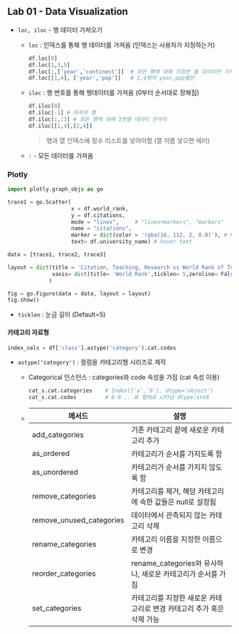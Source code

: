 ## Lab 01 - Data Visualization

* `loc, iloc` - 행 데이터 가져오기

  * `loc` : 인덱스를 통해 행 데이터를 가져옴 (인덱스는 사용자가 지정하는거)

    ```python
    df.loc[0]
    df.loc[1,3,5]
    df.loc[:,['year','continent']]	# 모든 행에 대해 지정한 열 데이터만 가져옴
    df.loc[[1,4], ['year','pop']]	# 1,4행의 year,pop열만
    ```

  * `iloc` : 행 번호를 통해 행데이터를 가져옴 (0부터 순서대로 정해짐)

    ```python
    df.iloc[0]
    df.iloc[-1] # 마지막 행
    df.iloc[:,:3] # 모든 행에 대해 3번열 데이터 전까지
    df.iloc[[1,4],[2,4]]
    ```

    > 행과 열 인덱스에 정수 리스트를 넣어야함 (열 이름 넣으면 에러)

  * `:` - 모든 데이터를 가져옴



### Plotly

```python
import plotly.graph_objs as go

trace1 = go.Scatter(
                    x = df.world_rank,
                    y = df.citations,
                    mode = "lines",		# "lines+markers", "markers"
                    name = "citations",
                    marker = dict(color = 'rgba(16, 112, 2, 0.8)'), # RGB (red, green, blue) and opacity (alpha)
                    text= df.university_name) # hover text  

data = [trace1, trace2, trace3]

layout = dict(title = 'Citation, Teaching, Research vs World Rank of Top 100 Universities',
              xaxis= dict(title= 'World Rank',ticklen= 5,zeroline= False)
             )

fig = go.Figure(data = data, layout = layout)
fig.show() 
```

* `ticklen` : 눈금 길이 (Default=5)



#### 카테고리 자료형

```python
index_vals = df['class'].astype('category').cat.codes
```

* `astype('category')` : 컬럼을 카테고리형 시리즈로 제작

  * Categorical 인스턴스 : categories와 code 속성을 가짐 (cat 속성 이용)

    ```python
    cat_s.cat.categories  	# Index(['a','b'], dtype='object')
    cat_s.cat.codes			# 0 0 .. 표 형태로 나타남 dtype:int8
    ```

  * | **메서드**               | **설명**                                                     |
    | ------------------------ | ------------------------------------------------------------ |
    | add_categories           | 기존 카테고리 끝에 새로운 카테고리 추가                      |
    | as_ordered               | 카테고리가 순서를 가지도록 함                                |
    | as_unordered             | 카테고리가 순서를 가지지 않도록 함                           |
    | remove_categories        | 카테고리를 제거,  해당 카테고리에 속한 값들은 null로 설정됨  |
    | remove_unused_categories | 데이터에서 관측되지 않는 카테고리 삭제                       |
    | rename_categories        | 카테고리 이름을 지정한 이름으로 변경                         |
    | reorder_categories       | rename_categories와 유사하나,  새로운 카테고리가 순서를 가짐 |
    | set_categories           | 카테고리를 지정한 새로운 카테고리로 변경  카테고리 추가 혹은 삭제 가능 |


